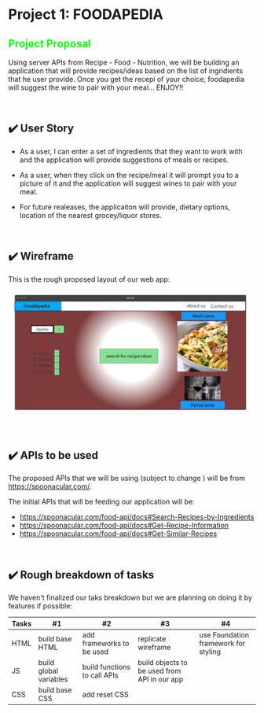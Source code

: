 # Project 1: FOODAPEDIA


<h2 style= "color: #00FF00; font-weight: bold;">
  Project Proposal
</h2>


Using server APIs from Recipe - Food - Nutrition, we will be building an application that will provide recipes/ideas based on the list of ingridients that he user provide. Once you get the recepi of your choice, foodapedia will suggest the wine to pair with your meal... ENJOY!! 

<br />

## :heavy_check_mark: User Story


* As a user, I can enter a set of ingredients that they want to work with and the application will provide suggestions of meals or recipes.

* As a user, when they click on the recipe/meal it will prompt you to a picture of it and the application will suggest wines to pair with your meal.

* For future realeases, the applicaiton will provide, dietary options, location of the nearest grocey/liquor stores. 

<br />

## :heavy_check_mark: Wireframe

This is the rough proposed layout of our web app:

![wireframe](./assets/images/wireframe.jpg)

<br />

## :heavy_check_mark: APIs to be used

The proposed APIs that we will be using (subject to change ) will be from https://spoonacular.com/. 

The initial APIs that will be feeding our application will be:

* https://spoonacular.com/food-api/docs#Search-Recipes-by-Ingredients
* https://spoonacular.com/food-api/docs#Get-Recipe-Information
* https://spoonacular.com/food-api/docs#Get-Similar-Recipes
<br />

## :heavy_check_mark: Rough breakdown of tasks

We haven't finalized our taks breakdown but we are planning on doing it by features if possible:

Tasks | #1 | #2 | #3 | #4
--- | ---- | --- | --- | --- 
HTML  | build base HTML | add frameworks to be used | replicate wireframe | use Foundation framework for styling
JS | build global variables | build functions to call APIs  | build objects to be used from API in our app
CSS | build base CSS |  add reset CSS | 
